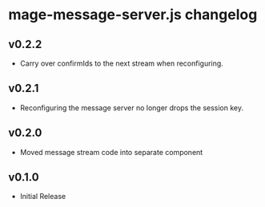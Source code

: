 # mage-message-server.js changelog

## v0.2.2
 * Carry over confirmIds to the next stream when reconfiguring.

## v0.2.1
 * Reconfiguring the message server no longer drops the session key.

## v0.2.0
 * Moved message stream code into separate component

## v0.1.0
 * Initial Release

